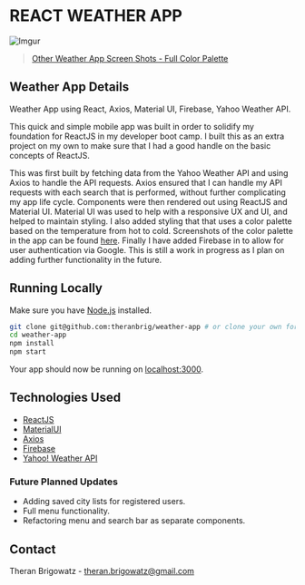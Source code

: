 # REACT WEATHER APP

![Imgur](https://i.imgur.com/4h8vHuO.png?1)

> [Other Weather App Screen Shots - Full Color Palette](https://imgur.com/a/5tDfZos)

## Weather App Details

Weather App using React, Axios, Material UI, Firebase, Yahoo Weather API.

This quick and simple mobile app was built in order to solidify my foundation for ReactJS in my developer boot camp.  I built this as an extra project on my own to make sure that I had a good handle on the basic concepts of ReactJS.

This was first built by fetching data from the Yahoo Weather API and using Axios to handle the API requests.  Axios ensured that I can handle my API requests with each search that is performed, without further complicating my app life cycle.  Components were then rendered out using ReactJS and Material UI.  Material UI was used to help with a responsive UX and UI, and helped to maintain styling.  I also added styling that that uses a color palette based on the temperature from hot to cold.  Screenshots of the color palette in the app can be found [here](https://imgur.com/a/5tDfZos).  Finally I have added Firebase in to allow for user authentication via Google.  This is still a work in progress as I plan on adding further functionality in the future.

## Running Locally

Make sure you have [Node.js](http://nodejs.org/) installed.

```sh
git clone git@github.com:theranbrig/weather-app # or clone your own fork
cd weather-app
npm install
npm start
```

Your app should now be running on [localhost:3000](http://localhost:3000/).

## Technologies Used

* [ReactJS](https://github.com/facebook/react/)
* [MaterialUI](https://github.com/mui-org/material-ui)
* [Axios](https://github.com/axios/axios)
* [Firebase](https://github.com/firebase/)
* [Yahoo! Weather API](https://developer.yahoo.com/weather/?guccounter=1)

### Future Planned Updates

* Adding saved city lists for registered users.
* Full menu functionality.
* Refactoring menu and search bar as separate components.

## Contact

Theran Brigowatz - theran.brigowatz@gmail.com